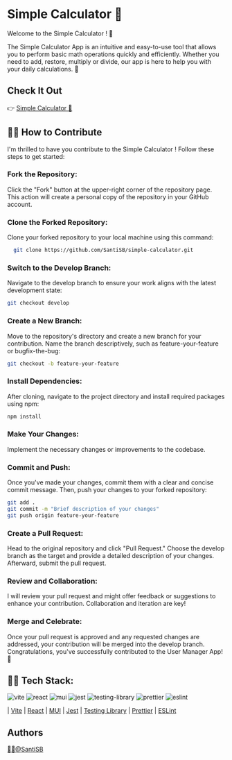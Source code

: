# Simple Calculator 🔢 

Welcome to the Simple Calculator ! 👋

The Simple Calculator App is an intuitive and easy-to-use tool that allows you to perform basic math operations quickly and efficiently. Whether you need to add, restore, multiply or divide, our app is here to help you with your daily calculations. 🚀

## Check It Out
👉 [Simple Calculator 🔢](https://santisb.github.io/simple-calculator/) 

## 👨‍💻 How to Contribute
I'm thrilled to have you contribute to the Simple Calculator !
Follow these steps to get started:

### Fork the Repository: 
Click the "Fork" button at the upper-right corner of the repository page. This action will create a personal copy of the repository in your GitHub account.

### Clone the Forked Repository: 
Clone your forked repository to your local machine using this command:

```bash
  git clone https://github.com/SantiSB/simple-calculator.git
```

### Switch to the Develop Branch: 
Navigate to the develop branch to ensure your work aligns with the latest development state:

```bash
git checkout develop
```

### Create a New Branch: 
Move to the repository's directory and create a new branch for your contribution. Name the branch descriptively, such as feature-your-feature or bugfix-the-bug:

```bash
git checkout -b feature-your-feature
```

### Install Dependencies: 
After cloning, navigate to the project directory and install required packages using npm:

```bash
npm install
```

### Make Your Changes: 
Implement the necessary changes or improvements to the codebase.

### Commit and Push: 
Once you've made your changes, commit them with a clear and concise commit message. Then, push your changes to your forked repository:

```bash
git add .
git commit -m "Brief description of your changes"
git push origin feature-your-feature
```
### Create a Pull Request: 
Head to the original repository and click "Pull Request." Choose the develop branch as the target and provide a detailed description of your changes. Afterward, submit the pull request.

### Review and Collaboration: 
I will review your pull request and might offer feedback or suggestions to enhance your contribution. Collaboration and iteration are key!

### Merge and Celebrate: 
Once your pull request is approved and any requested changes are addressed, your contribution will be merged into the develop branch. Congratulations, you've successfully contributed to the User Manager App! 🎉

## 👨‍💻 Tech Stack:
![vite](https://github.com/SantiSB/simple-calculator/assets/55597241/f2fd911f-1db0-4cc8-ba4f-f1c369eff463)
![react](https://github.com/SantiSB/simple-calculator/assets/55597241/127d3130-fbae-4fe7-aca4-f1dd22a99bbe)
![mui](https://github.com/SantiSB/simple-calculator/assets/55597241/ae0953ef-1044-4a4e-8681-f00805920f58)
![jest](https://github.com/SantiSB/simple-calculator/assets/55597241/8f5801e0-da0e-44f8-bf14-747193f2dff7)
![testing-library](https://github.com/SantiSB/simple-calculator/assets/55597241/0696c69f-05d9-47a3-b637-40b69e08fbd6)
![prettier](https://github.com/SantiSB/simple-calculator/assets/55597241/7eddb841-1f02-4b60-8617-1c6000151b5c)
![eslint](https://github.com/SantiSB/simple-calculator/assets/55597241/d57aac2d-43b3-48c4-9ebc-52e4fb4205eb)


 | [Vite](https://vitejs.dev/)
 | [React](https://es.react.dev/)
 | [MUI](https://mui.com/)
 | [Jest](https://jestjs.io/)
 | [Testing Library](https://testing-library.com/)
 | [Prettier](https://prettier.io/)
 | [ESLint](https://eslint.org/)

## Authors
[🐱‍💻@SantiSB](https://github.com/SantiSB)

